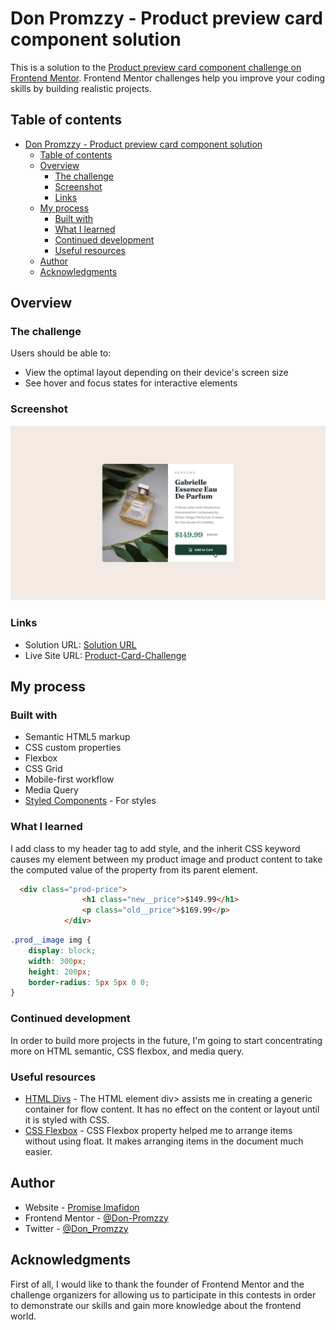 # Don Promzzy - Product preview card component solution

This is a solution to the [Product preview card component challenge on Frontend Mentor](https://www.frontendmentor.io/challenges/product-preview-card-component-GO7UmttRfa). Frontend Mentor challenges help you improve your coding skills by building realistic projects. 

## Table of contents

- [Don Promzzy - Product preview card component solution](#don-promzzy---product-preview-card-component-solution)
  - [Table of contents](#table-of-contents)
  - [Overview](#overview)
    - [The challenge](#the-challenge)
    - [Screenshot](#screenshot)
    - [Links](#links)
  - [My process](#my-process)
    - [Built with](#built-with)
    - [What I learned](#what-i-learned)
    - [Continued development](#continued-development)
    - [Useful resources](#useful-resources)
  - [Author](#author)
  - [Acknowledgments](#acknowledgments)

## Overview

### The challenge

Users should be able to:

- View the optimal layout depending on their device's screen size
- See hover and focus states for interactive elements

### Screenshot

![](./design/active-states.jpg)

### Links

- Solution URL: [Solution URL](https://www.frontendmentor.io/solutions/product-preview-card-component-sQGIC5GCZE)
- Live Site URL: [Product-Card-Challenge](https://don-products-card.netlify.app/)

## My process

### Built with

- Semantic HTML5 markup
- CSS custom properties
- Flexbox
- CSS Grid
- Mobile-first workflow
- Media Query
- [Styled Components](https://styled-components.com/) - For styles

### What I learned

I add class to my header tag to add style, and the inherit CSS keyword causes my element between my product image and product content to take the computed value of the property from its parent element.

```html
  <div class="prod-price">
                <h1 class="new__price">$149.99</h1>
                <p class="old__price">$169.99</p>
            </div>
```
```css
.prod__image img {
    display: block;
    width: 300px;
    height: 200px;
    border-radius: 5px 5px 0 0;
}
```

### Continued development

In order to build more projects in the future, I'm going to start concentrating more on HTML semantic, CSS flexbox, and media query.

### Useful resources

- [HTML Divs](https://developer.mozilla.org/en-US/docs/Web/HTML/Element/div) - The HTML element div> assists me in creating a generic container for flow content. It has no effect on the content or layout until it is styled with CSS.
- [CSS Flexbox](https://developer.mozilla.org/en-US/docs/Web/CSS/CSS_Flexible_Box_Layout/Basic_Concepts_of_Flexbox) - CSS Flexbox property helped me to arrange items without using float. It makes arranging items in the document much easier. 

## Author

- Website - [Promise Imafidon](https://github.com/Don-Promzzy)
- Frontend Mentor - [@Don-Promzzy](https://www.frontendmentor.io/profile/Don-Promzzy)
- Twitter - [@Don_Promzzy](https://twitter.com/Don_Promzzy)

## Acknowledgments

First of all, I would like to thank the founder of Frontend Mentor and the challenge organizers for allowing us to participate in this contests in order to demonstrate our skills and gain more knowledge about the frontend world.
